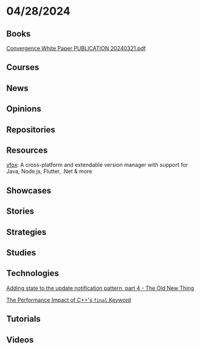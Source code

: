 # 04/28/2024

## Books
[Convergence White Paper PUBLICATION 20240321.pdf](https://assets.arkinvest.com/media-8e522a83-1b23-4d58-a202-792712f8d2d3/ff76349d-7983-4384-899f-a105178f886c/Convergence%20White%20Paper%20PUBLICATION%2020240321.pdf)

## Courses

## News

## Opinions

## Repositories

## Resources
[vfox](https://github.com/version-fox/vfox): A cross-platform and extendable version manager with support for Java, Node.js, Flutter, .Net & more

## Showcases

## Stories

## Strategies

## Studies

## Technologies
[Adding state to the update notification pattern, part 4 - The Old New Thing](https://devblogs.microsoft.com/oldnewthing/20240422-00/?p=109693)

[The Performance Impact of C++'s `final` Keyword](https://16bpp.net/blog/post/the-performance-impact-of-cpp-final-keyword/)

## Tutorials

## Videos
